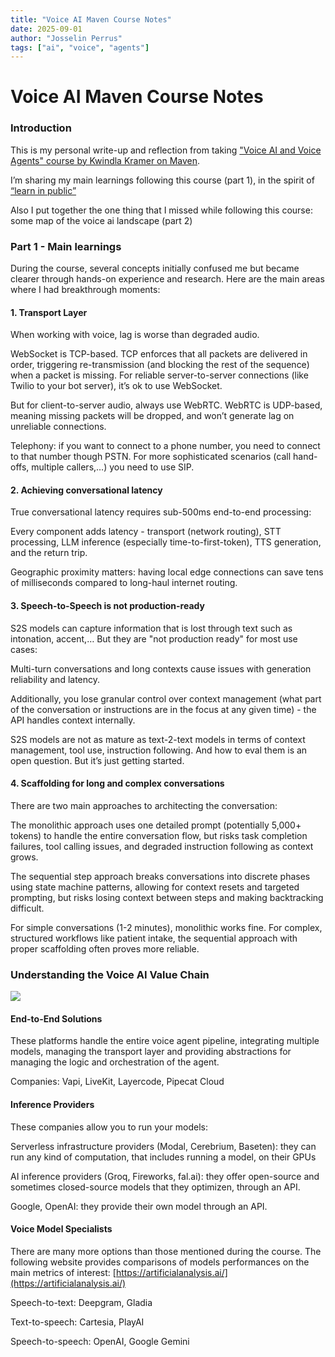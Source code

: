 ```yaml
---
title: "Voice AI Maven Course Notes"
date: 2025-09-01
author: "Josselin Perrus"
tags: ["ai", "voice", "agents"]
---
```


# Voice AI Maven Course Notes

### Introduction

This is my personal write-up and reflection from taking ["Voice AI and Voice Agents" course by Kwindla Kramer on Maven](https://maven.com/pipecat/voice-ai-and-voice-agents-a-technical-deep-dive).

I’m sharing my main learnings following this course (part 1), in the spirit of [“learn in public”](https://www.swyx.io/learn-in-public)

Also I put together the one thing that I missed while following this course: some map of the voice ai landscape (part 2)

### Part 1 - Main learnings

During the course, several concepts initially confused me but became clearer through hands-on experience and research. Here are the main areas where I had breakthrough moments:

#### 1\. Transport Layer

When working with voice, lag is worse than degraded audio.

WebSocket is TCP-based. TCP enforces that all packets are delivered in order, triggering re-transmission (and blocking the rest of the sequence) when a packet is missing. For reliable server-to-server connections (like Twilio to your bot server), it’s ok to use WebSocket.

But for client-to-server audio, always use WebRTC. WebRTC is UDP-based, meaning missing packets will be dropped, and won’t generate lag on unreliable connections.

Telephony: if you want to connect to a phone number, you need to connect to that number though PSTN. For more sophisticated scenarios (call hand-offs, multiple callers,…) you need to use SIP.

#### 2\. Achieving conversational latency

True conversational latency requires sub-500ms end-to-end processing:

Every component adds latency - transport (network routing), STT processing, LLM inference (especially time-to-first-token), TTS generation, and the return trip.

Geographic proximity matters: having local edge connections can save tens of milliseconds compared to long-haul internet routing.

#### 3\. Speech-to-Speech is not production-ready

S2S models can capture information that is lost through text such as intonation, accent,… But they are "not production ready" for most use cases:

Multi-turn conversations and long contexts cause issues with generation reliability and latency.

Additionally, you lose granular control over context management (what part of the conversation or instructions are in the focus at any given time) - the API handles context internally.

S2S models are not as mature as text-2-text models in terms of context management, tool use, instruction following. And how to eval them is an open question. But it’s just getting started.

#### 4\. Scaffolding for long and complex conversations

There are two main approaches to architecting the conversation:

The monolithic approach uses one detailed prompt (potentially 5,000+ tokens) to handle the entire conversation flow, but risks task completion failures, tool calling issues, and degraded instruction following as context grows.

The sequential step approach breaks conversations into discrete phases using state machine patterns, allowing for context resets and targeted prompting, but risks losing context between steps and making backtracking difficult.

For simple conversations (1-2 minutes), monolithic works fine. For complex, structured workflows like patient intake, the sequential approach with proper scaffolding often proves more reliable.

### Understanding the Voice AI Value Chain

![](https://bloom-cannon-55d.notion.site/image/attachment%3Ada512e5d-ad62-42ee-8cbd-acc7f2db417b%3Avoice-ai-landscape.png?table=block&id=2337abcf-0cbb-802d-b739-e23e90d1d56b&spaceId=17ff6ac5-56c3-4d5a-8ba3-014a9113aaee&width=2000&userId=&cache=v2)

#### End-to-End Solutions

These platforms handle the entire voice agent pipeline, integrating multiple models, managing the transport layer and providing abstractions for managing the logic and orchestration of the agent.

Companies: Vapi, LiveKit, Layercode, Pipecat Cloud

#### Inference Providers

These companies allow you to run your models:

Serverless infrastructure providers (Modal, Cerebrium, Baseten): they can run any kind of computation, that includes running a model, on their GPUs

AI inference providers (Groq, Fireworks, fal.ai): they offer open-source and sometimes closed-source models that they optimizen, through an API.

Google, OpenAI: they provide their own model through an API.

#### Voice Model Specialists

There are many more options than those mentioned during the course. The following website provides comparisons of models performances on the main metrics of interest: [https://artificialanalysis.ai/](https://artificialanalysis.ai/)

Speech-to-text: Deepgram, Gladia

Text-to-speech: Cartesia, PlayAI

Speech-to-speech: OpenAI, Google Gemini